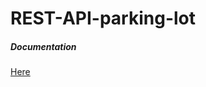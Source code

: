 # REST-API-parking-lot

##### Documentation

[Here](https://documenter.getpostman.com/view/15028100/TzedhQK8)
